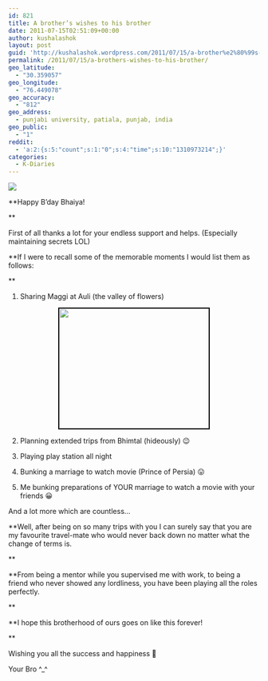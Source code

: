 ```yaml
---
id: 821
title: A brother’s wishes to his brother
date: 2011-07-15T02:51:09+00:00
author: kushalashok
layout: post
guid: 'http://kushalashok.wordpress.com/2011/07/15/a-brother%e2%80%99s-wishes-to-his-brother/'
permalink: /2011/07/15/a-brothers-wishes-to-his-brother/
geo_latitude:
  - "30.359057"
geo_longitude:
  - "76.449078"
geo_accuracy:
  - "812"
geo_address:
  - punjabi university, patiala, punjab, india
geo_public:
  - "1"
reddit:
  - 'a:2:{s:5:"count";s:1:"0";s:4:"time";s:10:"1310973214";}'
categories:
  - K-Diaries
---
```

![](http://kushalashok.files.wordpress.com/2011/07/071411_2120_abrotherswi1.jpg)

**Happy B&#8217;day Bhaiya!
  
** 

First of all thanks a lot for your endless support and helps. (Especially maintaining secrets LOL)

**If I were to recall some of the memorable moments I would list them as follows:
  
** 

1) Sharing Maggi at Auli (the valley of flowers)

<p style="text-align:center;">
  <a href="http://kushalashok.files.wordpress.com/2011/07/shekz1.jpg"><img class="aligncenter size-medium wp-image-888" style="border-color:black;border-style:solid;border-width:2px;" title="Me and Shekhoo Bhaiya" src="http://kushalashok.files.wordpress.com/2011/07/shekz1.jpg?w=300" alt="" width="300" height="240" /></a>
</p>

2) Planning extended trips from Bhimtal (hideously) 😉

3) Playing play station all night

4) Bunking a marriage to watch movie (Prince of Persia) 😛

5) Me bunking preparations of YOUR marriage to watch a movie with your friends 😀

And a lot more which are countless…

**Well, after being on so many trips with you I can surely say that you are my favourite travel-mate who would never back down no matter what the change of terms is.
  
** 

**From being a mentor while you supervised me with work, to being a friend who never showed any lordliness, you have been playing all the roles perfectly.
  
** 

**I hope this brotherhood of ours goes on like this forever!
  
** 

Wishing you all the success and happiness 🙂

Your Bro ^_^